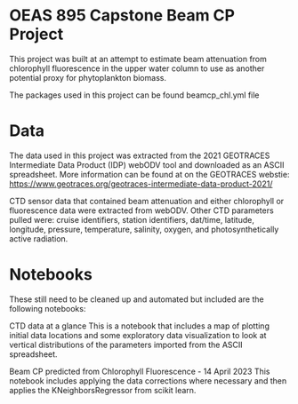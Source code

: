 # OEAS 895 Capstone Beam CP Project

This project was built at an attempt to estimate beam attenuation from chlorophyll fluorescence in the upper water column to use as another potential proxy for phytoplankton biomass. 

The packages used in this project can be found beamcp_chl.yml file

# Data

The data used in this project was extracted from the 2021 GEOTRACES Intermediate Data Product (IDP) webODV tool and downloaded as an ASCII spreadsheet.
More information can be found at on the GEOTRACES webstie:  https://www.geotraces.org/geotraces-intermediate-data-product-2021/

CTD sensor data that contained beam attenuation and either chlorophyll or fluorescence data were extracted from webODV.  Other CTD parameters pulled were:  cruise identifiers, station identifiers, dat/time, latitude, longitude, pressure, temperature, salinity, oxygen, and photosynthetically active radiation.  

# Notebooks

These still need to be cleaned up and automated but included are the following notebooks:  

CTD data at a glance
  This is a notebook that includes a map of plotting initial data locations and some exploratory data visualization to look at vertical distributions of the parameters     imported from the ASCII spreadsheet.

Beam CP predicted from Chlorophyll Fluorescence - 14 April 2023
  This notebook includes applying the data corrections where necessary and then applies the KNeighborsRegressor from scikit learn.  
